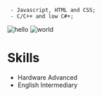 ```
 - Javascript, HTML and CSS;
 - C/C++ and low C#+;
```
![hello](https://github-readme-stats.vercel.app/api?username=sickog0d&show_icons=true&theme=radical)
![world](https://github-readme-stats.vercel.app/api/top-langs/?username=sickog0d&layout=compact)

# Skills
 - Hardware Advanced
 - English Intermediary

